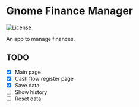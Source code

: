 # Gnome Finance Manager

[![License](https://img.shields.io/github/license/ermesonsampaio/gnome-finance-manager?style=for-the-badge)](https://github.com/ermesonsampaio/gnome-finance-manager/blob/main/COPYING)

An app to manage finances.

## TODO

- [x] Main page
- [x] Cash flow register page
- [x] Save data
- [ ] Show history
- [ ] Reset data
